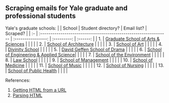 ## Scraping emails for Yale graduate and professional students
Yale's graduate schools:
|    | School                                                           | Student directory? | Email list? | Scraped? |
| :- | :--------------------------------------------------------------- | :----------------: | :---------: | :------: |
| 1. | [Graduate School of Arts & Sciences](https://gsas.yale.edu/)     |                    |             |          |
| 2. | [School of Architecture](https://www.architecture.yale.edu/)     |                    |             |          |
| 3. | [School of Art](https://www.art.yale.edu/)                       |                    |             |          |
| 4. | [Divinity School](https://divinity.yale.edu/)                    |                    |             |          |
| 5. | [David Geffen School of Drama](https://www.drama.yale.edu/)      |                    |             |          |
| 6. | [School of Engineering & Applied Science](https://seas.yale.edu/)|                    |             |          |
| 7. | [School of the Environment](https://environment.yale.edu/)       |                    |             |          |
| 8. | [Law School](https://law.yale.edu/)                              |                    |             |          |
| 9. | [School of Management](https://som.yale.edu/)                    |                    |             |          |
| 10. | [School of Medicine](https://medicine.yale.edu/)                |                    |             |          |
| 11. | [School of Music](https://music.yale.edu/)                      |                    |             |          |
| 12. | [School of Nursing](https://nursing.yale.edu/)                  |                    |             |          |
| 13. | [School of Public Health](https://ysph.yale.edu/)               |                    |             |          |


References:
1. [Getting HTML from a URL](https://www.guru99.com/accessing-internet-data-with-python.html)
2. [Parsing HTML](https://beautiful-soup-4.readthedocs.io/en/latest/)